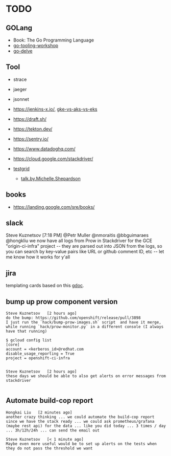 # TODO

## GOLang

* Book: The Go Programming Language
* [go-tooling-workshop](https://github.com/campoy/go-tooling-workshop)
* [go-delve](https://github.com/go-delve/delve)

## Tool

* strace
* jaeger

* jsonnet
* https://jenkins-x.io/, [gke-vs-aks-vs-eks](https://blog.hasura.io/gke-vs-aks-vs-eks-411f080640dc/)
* https://draft.sh/
* https://tekton.dev/

* https://sentry.io/
* https://www.datadoghq.com/
* https://cloud.google.com/stackdriver/

* [testgrid](https://github.com/kubernetes/test-infra/tree/master/testgrid)
    * [talk.by.Michelle.Shepardson](https://www.youtube.com/watch?v=jm2l2SLq_yE)

## books

* https://landing.google.com/sre/books/

## slack
Steve Kuznetsov [7:18 PM]
@Petr Muller @nmoraitis @bbguimaraes @hongkliu we now have all logs from Prow in Stackdriver for the GCE "origin-ci-infra" project -- they are parsed out into JSON from the logs, so you can search by key-value pairs like URL or github comment ID, etc -- let me know how it works for y'all

## jira

templating cards based on this [gdoc](https://docs.google.com/document/d/11jvb7yWNVQ3-fXwjpfVDAIY6BRVFjroDoDMcGwR57js/edit).

## bump up prow component version

```
Steve Kuznetsov   [2 hours ago]
do the bump: https://github.com/openshift/release/pull/3898
I just run the `hack/bump-prow-images.sh` script  and have it merge, while running `hack/prow-monitor.py` in a different console (I always have that running)

$ gcloud config list
[core]
account = <kerberos_id>@redhat.com
disable_usage_reporting = True
project = openshift-ci-infra


Steve Kuznetsov   [2 hours ago]
these days we should be able to also get alerts on error messages from stackdriver


```

## Automate build-cop report

```
Hongkai Liu   [2 minutes ago]
another crazy thinking ... we could automate the build-cop report since we have the stack ready ... we could ask prometheus/grafana (maybe rest api) for the data ... like you did today ... 3 times / day ... 3h/12h/24h ... can send the email out

Steve Kuznetsov   [< 1 minute ago]
Maybe even more useful would be to set up alerts on the tests when they do not pass the threshold we want

```
